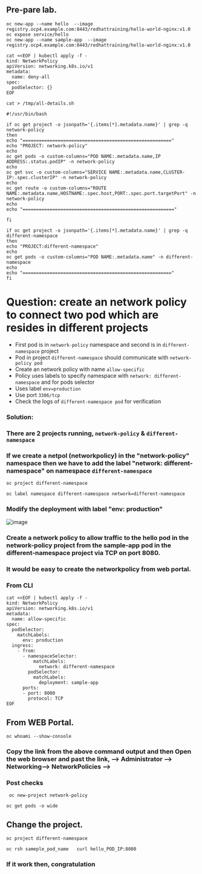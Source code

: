## Pre-pare lab.
```
oc new-app --name hello  --image registry.ocp4.example.com:8443/redhattraining/hello-world-nginx:v1.0
oc expose service/hello 
oc new-app --name sample-app  --image registry.ocp4.example.com:8443/redhattraining/hello-world-nginx:v1.0
```
```
cat <<EOF | kubectl apply -f -
kind: NetworkPolicy
apiVersion: networking.k8s.io/v1
metadata:
  name: deny-all
spec:
  podSelector: {}
EOF
```
```
cat > /tmp/all-details.sh
```
```
#!/usr/bin/bash

if oc get project -o jsonpath='{.items[*].metadata.name}' | grep -q network-policy
then
echo "======================================================="
echo "PROJECT: network-policy"
echo
oc get pods -o custom-columns="POD NAME:.metadata.name,IP ADDRESS:.status.podIP" -n network-policy
echo
oc get svc -o custom-columns="SERVICE NAME:.metadata.name,CLUSTER-IP:.spec.clusterIP" -n network-policy
echo
oc get route -o custom-columns="ROUTE NAME:.metadata.name,HOSTNAME:.spec.host,PORT:.spec.port.targetPort" -n network-policy
echo
echo "========================================================"

fi

if oc get project -o jsonpath='{.items[*].metadata.name}' | grep -q different-namespace
then
echo "PROJECT:different-namespace"
echo
oc get pods -o custom-columns="POD NAME:.metadata.name" -n different-namespace
echo
echo "======================================================="
fi
```
# Question: create an network policy to connect two pod which are resides in different projects

- First pod is in `network-policy` namespace and second is in `different-namespace` project
- Pod in project `different-namespace` should communicate with `network-policy pod`
- Create an network policy with name `allow-specific`
- Policy uses labels to specify namespace with `network: different-namespace` and for pods selector
- Uses label `env=production`
- Use port `3306/tcp`
- Check the logs of `different-namespace pod` for verification

### Solution:
### There are 2 projects running, `network-policy` & `different-namespace`
### If we create a netpol (networkpolicy) in the "network-policy" namespace then we have to add the label "network: different-namespace" on namespace `different-namespace`

```
oc project different-namespace
```
```
oc label namespace different-namespace network=different-namespace
```

### Modify the deployment with label "env: production"

![image](https://github.com/user-attachments/assets/862876ac-be83-4bc9-af1f-b537e8845152)

### Create a network policy to allow traffic to the hello pod in the network-policy project from the sample-app pod in the different-namespace project via TCP on port 8080. 
### It would be easy to create the networkpolicy from web portal.
### From CLI

```
cat <<EOF | kubectl apply -f -
kind: NetworkPolicy
apiVersion: networking.k8s.io/v1
metadata:
  name: allow-specific
spec:
  podSelector:
    matchLabels:
      env: production
  ingress:
    - from:
      - namespaceSelector:
          matchLabels:
            network: different-namespace
        podSelector:
          matchLabels:
            deployment: sample-app
      ports:
      - port: 8080
        protocol: TCP
EOF
```
## From WEB Portal.
```
oc whoami --show-console
```
### Copy the link from the above command output and then Open the web browser and past the link, --> Administrator --> Networking--> NetworkPolicies -->

### Post checks
```
 oc new-project network-policy
```
```
oc get pods -o wide
```

## Change the project.
```
oc project different-namespace
```

```
oc rsh sameple_pod_name   curl hello_POD_IP:8080
```
### If it work then, congratulation
